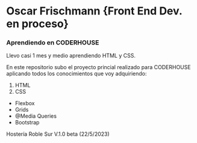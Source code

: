 # **Oscar Frischmann** {Front End Dev. en proceso}
### Aprendiendo en **CODERHOUSE**


Llevo casi 1 mes y medio aprendiendo HTML y CSS.

En este repositorio subo el proyecto princial realizado para CODERHOUSE aplicando todos los conocimientos que voy adquiriendo:

1. HTML
2. CSS
  - Flexbox
  - Grids
  - @Media Queries
  - Bootstrap

Hostería Roble Sur V.1.0 beta (22/5/2023)


